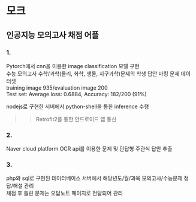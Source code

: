 # 모크    
## 인공지능 모의고사 채점 어플    

### 1.   
Pytorch에서 cnn을 이용한 image classification 모델 구현    
수능 모의고사 수학/과학(물리, 화학, 생물, 지구과학)문제의 학생 답안 마킹 문제 데이터셋    
training image 935/evaluation image 200    
Test set: Average loss: 0.6884, Accuracy: 182/200 (91%)   

nodejs로 구현한 서버에서 python-shell을 통한 inference 수행   
>> Retrofit2를 통한 안드로이드 앱 통신   


### 2.    
Naver cloud platform OCR api를 이용한 문제 및 단답형 주관식 답안 추출   


### 3.   
php와 sql로 구현된 데이터베이스 서버에서 해당년도/월/과목 모의고사/수능문제 정답/해설 관리    
채점 후 틀린 문제는 오답노트 페이지로 전달되어 관리   
